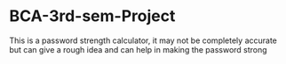 # BCA-3rd-sem-Project
 
This is a password strength calculator, it may not be completely accurate but can give a rough idea and can help in making the password strong
